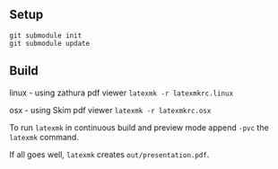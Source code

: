 ## Setup

```
git submodule init
git submodule update
```

## Build

linux - using zathura pdf viewer
`latexmk -r latexmkrc.linux`

osx - using Skim pdf viewer
`latexmk -r latexmkrc.osx`

To run `latexmk` in continuous build and preview mode append `-pvc` the `latexmk`
command.

If all goes well, `latexmk` creates `out/presentation.pdf`.
